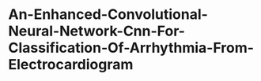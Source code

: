 # An-Enhanced-Convolutional-Neural-Network-Cnn-For-Classification-Of-Arrhythmia-From-Electrocardiogram